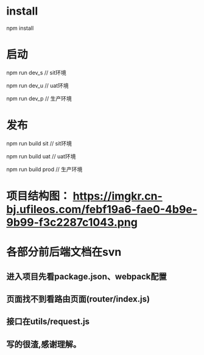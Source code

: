# install
npm install

# 启动
npm run dev_s  // sit环境  

npm run dev_u  // uat环境  

npm run dev_p  // 生产环境  


# 发布
npm run build sit    // sit环境  

npm run build uat    // uat环境  

npm run build prod   // 生产环境  


# 项目结构图： https://imgkr.cn-bj.ufileos.com/febf19a6-fae0-4b9e-9b99-f3c2287c1043.png
# 各部分前后端文档在svn
## 进入项目先看package.json、webpack配置
## 页面找不到看路由页面(router/index.js)
## 接口在utils/request.js
## 
## 写的很渣,感谢理解。